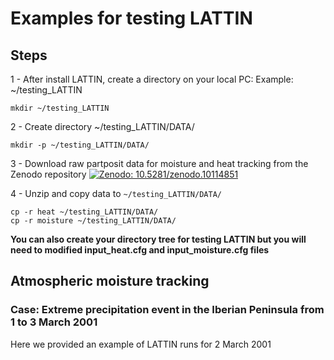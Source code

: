 # Examples for testing LATTIN
## Steps

1 - After install LATTIN, create a directory on your local PC: Example: ~/testing_LATTIN
```
mkdir ~/testing_LATTIN
```
2 - Create directory ~/testing_LATTIN/DATA/
```
mkdir -p ~/testing_LATTIN/DATA/
```
3 - Download raw partposit data for moisture and heat tracking from the Zenodo repository
[![Zenodo: 10.5281/zenodo.10114851](https://img.shields.io/badge/Zenodo-10.5281/zenodo.10114851-blue)]([https://git-scm.com/](https://doi.org/10.5281/zenodo.10114851))

4 - Unzip and copy data to  ```~/testing_LATTIN/DATA/```
```
cp -r heat ~/testing_LATTIN/DATA/
cp -r moisture ~/testing_LATTIN/DATA/
```
<b> You can also create your directory tree for testing LATTIN but you will need to modified input_heat.cfg and input_moisture.cfg files </b>


## Atmospheric moisture tracking
### Case: Extreme precipitation event in the Iberian Peninsula from 1 to 3 March 2001
Here we provided an example of LATTIN runs for 2 March 2001
